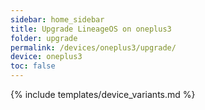 ```yaml
---
sidebar: home_sidebar
title: Upgrade LineageOS on oneplus3
folder: upgrade
permalink: /devices/oneplus3/upgrade/
device: oneplus3
toc: false
---
```

{% include templates/device_variants.md %}
